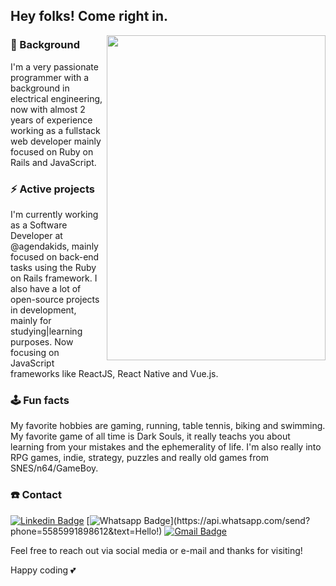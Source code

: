 ## Hey folks! Come right in.

<img align="right" width="350" height="520" src="https://media.giphy.com/media/9rtpurjbqiqZXbBBet/giphy.gif">

### :briefcase: Background

I'm a very passionate programmer with a background in electrical engineering, now with almost 2 years of experience working as a fullstack web developer mainly focused on Ruby on Rails and JavaScript.

### :zap: Active projects

I'm currently working as a Software Developer at @agendakids, mainly focused on back-end tasks using the Ruby on Rails framework. I also have a lot of open-source projects in development, mainly for studying|learning purposes. Now focusing on JavaScript frameworks like ReactJS, React Native and Vue.js.

### :joystick: Fun facts

My favorite hobbies are gaming, running, table tennis, biking and swimming.
My favorite game of all time is Dark Souls, it really teachs you about learning from your mistakes and the ephemerality of life. I'm also really into RPG games, indie, strategy, puzzles and really old games from SNES/n64/GameBoy.

### :telephone: Contact

<!--[![Github Badge](https://img.shields.io/badge/-Github-000?style=flat-square&logo=Github&logoColor=white&link=https://github.com/fernandoepm1)](https://github.com/fernandoepm1)-->
[![Linkedin Badge](https://img.shields.io/badge/-LinkedIn-blue?style=flat-square&logo=Linkedin&logoColor=white&link=https://www.linkedin.com/in/fernandoepm1/)](https://www.linkedin.com/in/fernandoepm1/)
[![Whatsapp Badge](https://img.shields.io/badge/-Whatsapp-4CA143?style=flat-square&labelColor=4CA143&logo=whatsapp&logoColor=white&link=https://api.whatsapp.com/send?phone=5585991898612&text=Hello!)](https://api.whatsapp.com/send?phone=5585991898612&text=Hello!)
[![Gmail Badge](https://img.shields.io/badge/-Gmail-c14438?style=flat-square&logo=Gmail&logoColor=white&link=mailto:fernando.epm1@gmail.com)](mailto:fernando.epm1@gmail.com)

Feel free to reach out via social media or e-mail and thanks for visiting!

Happy coding 💕
